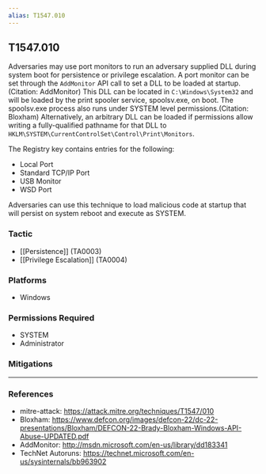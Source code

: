 ```yaml
---
alias: T1547.010
---
```


## T1547.010

Adversaries may use port monitors to run an adversary supplied DLL during system boot for persistence or privilege escalation. A port monitor can be set through the <code>AddMonitor</code> API call to set a DLL to be loaded at startup.(Citation: AddMonitor) This DLL can be located in <code>C:\Windows\System32</code> and will be loaded by the print spooler service, spoolsv.exe, on boot. The spoolsv.exe process also runs under SYSTEM level permissions.(Citation: Bloxham) Alternatively, an arbitrary DLL can be loaded if permissions allow writing a fully-qualified pathname for that DLL to <code>HKLM\SYSTEM\CurrentControlSet\Control\Print\Monitors</code>. 

The Registry key contains entries for the following:

* Local Port
* Standard TCP/IP Port
* USB Monitor
* WSD Port

Adversaries can use this technique to load malicious code at startup that will persist on system reboot and execute as SYSTEM.


### Tactic
- [[Persistence]] (TA0003)
- [[Privilege Escalation]] (TA0004)

### Platforms
- Windows

### Permissions Required
- SYSTEM
- Administrator

### Mitigations


---
### References

- mitre-attack: https://attack.mitre.org/techniques/T1547/010
- Bloxham: https://www.defcon.org/images/defcon-22/dc-22-presentations/Bloxham/DEFCON-22-Brady-Bloxham-Windows-API-Abuse-UPDATED.pdf
- AddMonitor: http://msdn.microsoft.com/en-us/library/dd183341
- TechNet Autoruns: https://technet.microsoft.com/en-us/sysinternals/bb963902
